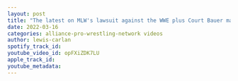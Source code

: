 ```yaml
---
layout: post
title: "The latest on MLW's lawsuit against the WWE plus Court Bauer makes comments on lawsuit"
date: 2022-03-16
categories: alliance-pro-wrestling-network videos
author: lewis-carlan
spotify_track_id: 
youtube_video_id: opFXiZDK7LU
apple_track_id: 
youtube_metadata: 
---
```

